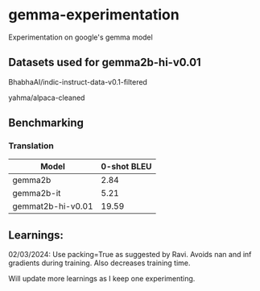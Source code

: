 # gemma-experimentation
Experimentation on google's gemma model

## Datasets used for gemma2b-hi-v0.01
BhabhaAI/indic-instruct-data-v0.1-filtered

yahma/alpaca-cleaned

## Benchmarking

### Translation

| Model            | 0-shot BLEU |
|------------------|----------------|
| gemma2b          | 2.84           |
| gemma2b-it       | 5.21           |
| gemmat2b-hi-v0.01| 19.59          |




## Learnings:

02/03/2024: Use packing=True as suggested by Ravi. Avoids nan and inf gradients during training. Also decreases training time.

Will update more learnings as I keep one experimenting.
